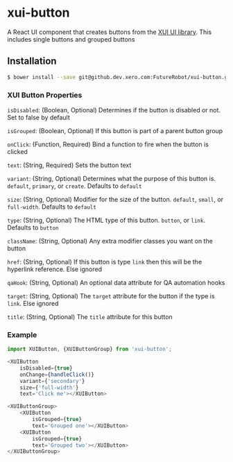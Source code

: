 xui-button
==========

A React UI component that creates buttons from the [XUI UI library](https://github.dev.xero.com/pages/Style/xui/section-buttons.html). This includes single buttons and grouped buttons

## Installation

```bash
$ bower install --save git@github.dev.xero.com:FutureRobot/xui-button.git
```

### XUI Button Properties
`isDisabled`: (Boolean, Optional) Determines if the button is disabled or not. Set to false by default

`isGrouped`: (Boolean, Optional) If this button is part of a parent button group

`onClick`: (Function, Required) Bind a function to fire when the button is clicked

`text`: (String, Required) Sets the button text

`variant`: (String, Optional) Determines what the purpose of this button is. `default`, `primary`, or `create`. Defaults to `default`

`size`: (String, Optional) Modifier for the size of the button. `default`, `small`, or `full-width`. Defaults to `default`

`type`: (String, Optional) The HTML type of this button. `button`, or `link`. Defaults to `button`

`className`: (String, Optional) Any extra modifier classes you want on the button

`href`: (String, Optional) If this button is type `link` then this will be the hyperlink reference. Else ignored

`qaHook`: (String, Optional) An optional data attribute for QA automation hooks

`target`: (String, Optional) The `target` attribute for the button if the type is `link`. Else ignored

`title`: (String, Optional) The `title` attribute for this button

### Example
```js
import XUIButton, {XUIButtonGroup} from 'xui-button';

<XUIButton
	isDisabled={true}
	onChange={handleClick()}
	variant={'secondary'}
	size={'full-width'}
	text='Click me'></XUIButton>

<XUIButtonGroup>
	<XUIButton
		isGrouped={true}
		text='Grouped one'></XUIButton>
	<XUIButton
		isGrouped={true}
		text='Grouped two'></XUIButton>
</XUIButtonGroup>

```
